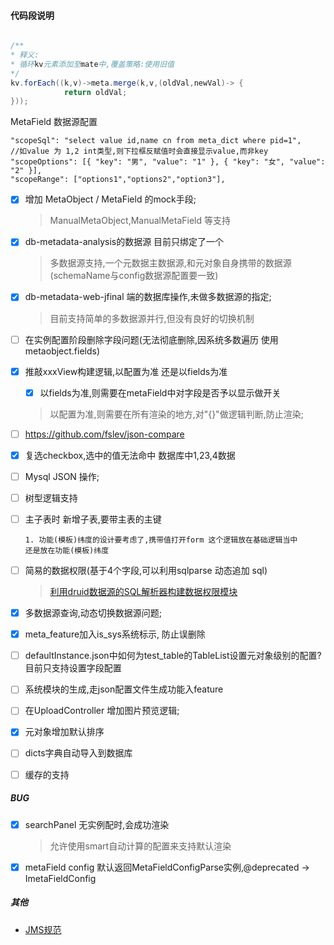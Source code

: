 #### 代码段说明

```java

/**
* 释义: 
* 循环kv元素添加至mate中,覆盖策略:使用旧值
*/
kv.forEach((k,v)->meta.merge(k,v,(oldVal,newVal)-> {
            return oldVal;
}));
```
MetaField 数据源配置

```
"scopeSql": "select value id,name cn from meta_dict where pid=1",
//如value 为 1,2 int类型,则下拉框反赋值时会直接显示value,而非key
"scopeOptions": [{ "key": "男", "value": "1" }, { "key": "女", "value": "2" }],
"scopeRange": ["options1","options2","option3"],
```

- [x] 增加 MetaObject / MetaField 的mock手段;
    > ManualMetaObject,ManualMetaField 等支持
- [x] db-metadata-analysis的数据源 目前只绑定了一个
    > 多数据源支持,一个元数据主数据源,和元对象自身携带的数据源(schemaName与config数据源配置要一致)
- [x] db-metadata-web-jfinal 端的数据库操作,未做多数据源的指定;
    > 目前支持简单的多数据源并行,但没有良好的切换机制
- [ ] 在实例配置阶段删除字段问题(无法彻底删除,因系统多数遍历 使用metaobject.fields)
- [x] 推敲xxxView构建逻辑,以配置为准 还是以fields为准
    - [x] 以fields为准,则需要在metaField中对字段是否予以显示做开关
    > 以配置为准,则需要在所有渲染的地方,对"{}"做逻辑判断,防止渲染; 
- [ ] https://github.com/fslev/json-compare     
    
- [x] 复选checkbox,选中的值无法命中 数据库中1,23,4数据 
- [ ] Mysql JSON 操作;
- [ ] 树型逻辑支持
- [ ] 主子表时 新增子表,要带主表的主键
    ```
    1. 功能(模板)纬度的设计要考虑了,携带值打开form 这个逻辑放在基础逻辑当中
  还是放在功能(模板)纬度    
    ```
- [ ] 简易的数据权限(基于4个字段,可以利用sqlparse 动态追加 sql)
    > [利用druid数据源的SQL解析器构建数据权限模块](https://blog.csdn.net/weixin_30624825/article/details/95331046)
- [x] 多数据源查询,动态切换数据源问题;
- [x] meta_feature加入is_sys系统标示, 防止误删除
- [ ] defaultInstance.json中如何为test_table的TableList设置元对象级别的配置?目前只支持设置字段配置
- [ ] 系统模块的生成,走json配置文件生成功能入feature
- [ ] 在UploadController 增加图片预览逻辑;
- [x] 元对象增加默认排序
- [ ] dicts字典自动导入到数据库
- [ ] 缓存的支持
##### BUG
- [x] searchPanel 无实例配时,会成功渲染
    > 允许使用smart自动计算的配置来支持默认渲染
- [x] metaField config 默认返回MetaFieldConfigParse实例,@deprecated -> ImetaFieldConfig

##### 其他
- [JMS规范](https://docs.oracle.com/cd/E19688-01/817-5020-10/overview.html#46007)